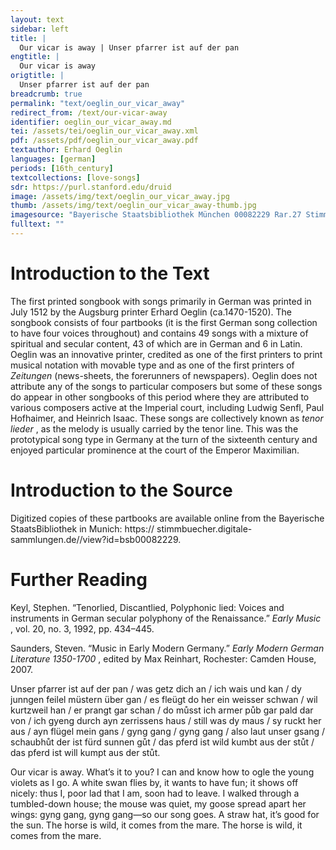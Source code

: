 ```yaml
---
layout: text
sidebar: left
title: |
  Our vicar is away | Unser pfarrer ist auf der pan
engtitle: |
  Our vicar is away
origtitle: |
  Unser pfarrer ist auf der pan
breadcrumb: true
permalink: "text/oeglin_our_vicar_away"
redirect_from: /text/our-vicar-away
identifier: oeglin_our_vicar_away.md
tei: /assets/tei/oeglin_our_vicar_away.xml
pdf: /assets/pdf/oeglin_our_vicar_away.pdf
textauthor: Erhard Oeglin
languages: [german]
periods: [16th_century]
textcollections: [love-songs]
sdr: https://purl.stanford.edu/druid 
image: /assets/img/text/oeglin_our_vicar_away.jpg
thumb: /assets/img/text/oeglin_our_vicar_away-thumb.jpg
imagesource: "Bayerische Staatsbibliothek München 00082229 Rar.27 Stimme T f.46v [Public Domain]"
fulltext: ""
---
```




<h1>Introduction to the Text</h1>
<p>The first printed songbook with songs primarily in German was printed in July 1512 by the Augsburg printer Erhard Oeglin (ca.1470-1520). The songbook consists of four partbooks (it is the first German song collection to have four voices throughout) and contains 49 songs with a mixture of spiritual and secular content, 43 of which are in German and 6 in Latin. Oeglin was an innovative printer, credited as one of the first printers to print musical notation with movable type and as one of the first printers of <i> Zeitungen </i> (news-sheets, the forerunners of newspapers). Oeglin does not attribute any of the songs to particular composers but some of these songs do appear in other songbooks of this period where they are attributed to various composers active at the Imperial court, including Ludwig Senfl, Paul Hofhaimer, and Heinrich Isaac. These songs are collectively known as <i> tenor lieder</i> , as the melody is usually carried by the tenor line. This was the prototypical song type in Germany at the turn of the sixteenth century and enjoyed particular prominence at the court of the Emperor Maximilian.</p>

<h1>Introduction to the Source</h1>
<p>Digitized copies of these partbooks are available online from the Bayerische StaatsBibliothek in Munich: https:// stimmbuecher.digitale-sammlungen.de//view?id=bsb00082229.</p>

<h1>Further Reading</h1>
<p>Keyl, Stephen. “Tenorlied, Discantlied, Polyphonic lied: Voices and instruments in German secular polyphony of the Renaissance.” <i> Early Music</i> , vol. 20, no. 3, 1992, pp. 434–445.</p>
<p>Saunders, Steven. “Music in Early Modern Germany.” <i> Early Modern German Literature 1350-1700</i> , edited by Max Reinhart, Rochester: Camden House, 2007.</p>

<p>Unser pfarrer ist auf der pan / was getz dich an / ich wais und kan / dy junngen feilel müstern über gan / es fleügt do her ein weisser schwan / wil kurtzweil han / er prangt gar schan / do můsst ich armer půb gar pald dar von / ich gyeng durch ayn zerrissens haus / still was dy maus / sy ruckt her aus / ayn flügel mein gans / gyng gang / gyng gang / also laut unser gsang / schaubhůt der ist fürd sunnen gůt / das pferd ist wild kumbt aus der stůt / das pferd ist will kumpt aus der stůt.</p>
<p>Our vicar is away. What’s it to you? I can and know how to ogle the young violets as I go. A white swan flies by, it wants to have fun; it shows off nicely: thus I, poor lad that I am, soon had to leave. I walked through a tumbled-down house; the mouse was quiet, my goose spread apart her wings: gyng gang, gyng gang—so our song goes. A straw hat, it’s good for the sun. The horse is wild, it comes from the mare. The horse is wild, it comes from the mare.</p>
